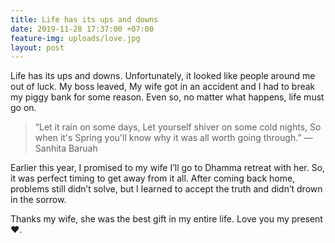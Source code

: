 ```yaml
---
title: Life has its ups and downs
date: 2019-11-28 17:37:00 +07:00
feature-img: uploads/love.jpg
layout: post
---
```


Life has its ups and downs. Unfortunately, it looked like people around me out of luck. My boss leaved, My wife got in an accident and I had to break my piggy bank for some reason. Even so, no matter what happens, life must go on.

> “Let it rain on some days,
Let yourself shiver on some cold nights,
So when it's Spring you'll know why it was all worth going through.”
― Sanhita Baruah

Earlier this year, I promised to my wife I’ll go to Dhamma retreat with her. So, it was perfect timing to get away from it all. After coming back home, problems still didn’t solve, but I learned to accept the truth and didn’t drown in the sorrow.

Thanks my wife, she was the best gift in my entire life.
Love you my present ❤️.